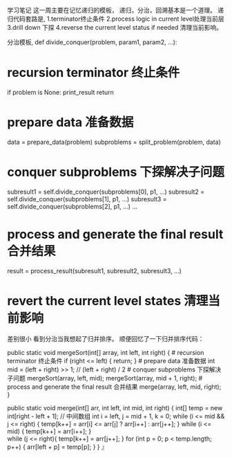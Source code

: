 学习笔记
这一周主要在记忆递归的模板，
递归，分治，回溯基本是一个道理。
递归代码套路是,
1.terminator终止条件
2.process logic in current level处理当前层
3.drill down 下探
4.reverse the current level status if needed 清理当前影响。



分治模板,
def divide_conquer(problem, param1, param2, ...): 
  # recursion terminator 终止条件
  if problem is None: 
	print_result 
	return 
  # prepare data 准备数据
  data = prepare_data(problem) 
  subproblems = split_problem(problem, data) 
  # conquer subproblems 下探解决子问题
  subresult1 = self.divide_conquer(subproblems[0], p1, ...) 
  subresult2 = self.divide_conquer(subproblems[1], p1, ...) 
  subresult3 = self.divide_conquer(subproblems[2], p1, ...) 
  …
  # process and generate the final result 合并结果
  result = process_result(subresult1, subresult2, subresult3, …)
  # revert the current level states 清理当前影响
  
差别很小
看到分治当我想起了归并排序。
顺便回忆了一下归并排序代码：

public static void mergeSort(int[] array, int left, int right) {
    # recursion terminator 终止条件
    if (right <= left) {
        return;
    }
    # prepare data 准备数据
    int mid = (left + right) >> 1; // (left + right) / 2
    # conquer subproblems 下探解决子问题
    mergeSort(array, left, mid);
    mergeSort(array, mid + 1, right);
    # process and generate the final result 合并结果
    merge(array, left, mid, right);
}

public static void merge(int[] arr, int left, int mid, int right) {
        int[] temp = new int[right - left + 1]; // 中间数组
        int i = left, j = mid + 1, k = 0;
        while (i <= mid && j <= right) {
            temp[k++] = arr[i] <= arr[j] ? arr[i++] : arr[j++];
        }
        while (i <= mid) {
            temp[k++] = arr[i++];
        }  
        while (j <= right){
            temp[k++] = arr[j++];
        } 
        for (int p = 0; p < temp.length; p++) {
            arr[left + p] = temp[p];
        }
    }
』
